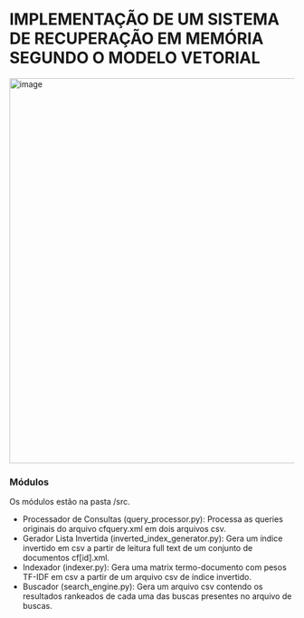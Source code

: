 # IMPLEMENTAÇÃO DE UM SISTEMA DE RECUPERAÇÃO EM MEMÓRIA SEGUNDO O MODELO VETORIAL

<img width="680" alt="image" src="https://user-images.githubusercontent.com/17749414/166241418-d8f47e53-4db4-443b-835e-d125197658bb.png">

### Módulos

Os módulos estão na pasta /src.

- Processador de Consultas (query_processor.py): Processa as queries originais do arquivo cfquery.xml em dois arquivos csv.
- Gerador Lista Invertida (inverted_index_generator.py): Gera um índice invertido em csv a partir de leitura full text de um conjunto de documentos cf[id].xml.
- Indexador (indexer.py): Gera uma matrix termo-documento com pesos TF-IDF em csv a partir de um arquivo csv de índice invertido.
- Buscador (search_engine.py): Gera um arquivo csv contendo os resultados rankeados de cada uma das buscas presentes no arquivo de buscas.
